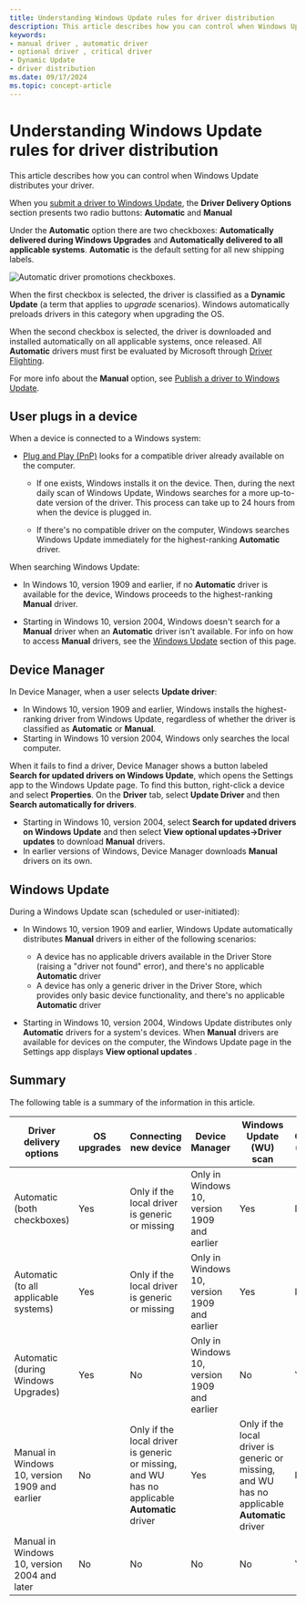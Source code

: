```yaml
---
title: Understanding Windows Update rules for driver distribution
description: This article describes how you can control when Windows Update distributes your driver.
keywords:
- manual driver , automatic driver
- optional driver , critical driver
- Dynamic Update
- driver distribution
ms.date: 09/17/2024
ms.topic: concept-article
---
```


# Understanding Windows Update rules for driver distribution

This article describes how you can control when Windows Update distributes your driver.

When you [submit a driver to Windows Update](publish-a-driver-to-windows-update.md), the **Driver Delivery Options** section presents two radio buttons: **Automatic** and **Manual**

Under the **Automatic** option there are two checkboxes: **Automatically delivered during Windows Upgrades** and **Automatically delivered to all applicable systems**. **Automatic** is the default setting for all new shipping labels.

![Automatic driver promotions checkboxes.](images/driver-delivery-options.png)

When the first checkbox is selected, the driver is classified as a **Dynamic Update** (a term that applies to *upgrade* scenarios). Windows automatically preloads drivers in this category when upgrading the OS.

When the second checkbox is selected, the driver is downloaded and installed automatically on all applicable systems, once released. All **Automatic** drivers must first be evaluated by Microsoft through [Driver Flighting](driver-flighting.md).

For more info about the **Manual** option, see [Publish a driver to Windows Update](publish-a-driver-to-windows-update.md).

## User plugs in a device

When a device is connected to a Windows system:

- [Plug and Play (PnP)](../kernel/introduction-to-plug-and-play.md) looks for a compatible driver already available on the computer.

  - If one exists, Windows installs it on the device. Then, during the next daily scan of Windows Update, Windows searches for a more up-to-date version of the driver. This process can take up to 24 hours from when the device is plugged in.

  - If there's no compatible driver on the computer, Windows searches Windows Update immediately for the highest-ranking **Automatic** driver.

When searching Windows Update:

- In Windows 10, version 1909 and earlier, if no **Automatic** driver is available for the device, Windows proceeds to the highest-ranking **Manual** driver.

- Starting in Windows 10, version 2004, Windows doesn't search for a **Manual** driver when an **Automatic** driver isn't available. For info on how to access **Manual** drivers, see the [Windows Update](#windows-update) section of this page.

## Device Manager

In Device Manager, when a user selects **Update driver**:

- In Windows 10, version 1909 and earlier, Windows installs the highest-ranking driver from Windows Update, regardless of whether the driver is classified as **Automatic** or **Manual**.
- Starting in Windows 10 version 2004, Windows only searches the local computer.

When it fails to find a driver, Device Manager shows a button labeled **Search for updated drivers on Windows Update**, which opens the Settings app to the Windows Update page. To find this button, right-click a device and select **Properties**. On the **Driver** tab, select **Update Driver** and then **Search automatically for drivers**.

- Starting in Windows 10, version 2004, select **Search for updated drivers on Windows Update** and then select **View optional updates->Driver updates** to download **Manual** drivers.
- In earlier versions of Windows, Device Manager downloads **Manual** drivers on its own.

## Windows Update

During a Windows Update scan (scheduled or user-initiated):

- In Windows 10, version 1909 and earlier, Windows Update automatically distributes **Manual** drivers in either of the following scenarios:

  - A device has no applicable drivers available in the Driver Store (raising a "driver not found" error), and there's no applicable **Automatic** driver
  - A device has only a generic driver in the Driver Store, which provides only basic device functionality, and there's no applicable **Automatic** driver

- Starting in Windows 10, version 2004, Windows Update distributes only **Automatic** drivers for a system's devices. When **Manual** drivers are available for devices on the computer, the Windows Update page in the Settings app displays **View optional updates** .

## Summary

The following table is a summary of the information in this article.

| Driver delivery options | OS upgrades | Connecting new device | Device Manager | Windows Update (WU) scan | WU Optional updates page |
|--|--|--|--|--|--|
| Automatic (both checkboxes) | Yes | Only if the local driver is generic or missing | Only in Windows 10, version 1909 and earlier | Yes | No |
| Automatic (to all applicable systems) | Yes | Only if the local driver is generic or missing | Only in Windows 10, version 1909 and earlier | Yes | No |
| Automatic (during Windows Upgrades) | Yes | No | Only in Windows 10, version 1909 and earlier | No | Yes |
| Manual in Windows 10, version 1909 and earlier | No | Only if the local driver is generic or missing, and WU has no applicable **Automatic** driver | Yes | Only if the local driver is generic or missing, and WU has no applicable **Automatic** driver | N/A |
| Manual in Windows 10, version 2004 and later | No | No | No | No | Yes |
